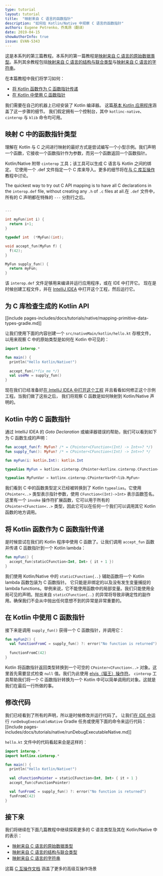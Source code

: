 ```yaml
---
type: tutorial
layout: tutorial
title:  "映射来自 C 语言的函数指针"
description: "如何在 Kotlin/Native 中观察 C 语言的函数指针"
authors: Eugene Petrenko，乔禹昂（翻译）
date: 2019-04-15
showAuthorInfo: true
issue: EVAN-5343
---
```


这是本系列的第三篇教程。本系列的第一篇教程是<!--
-->[映射来自 C 语言的原始数据类型](mapping-primitive-data-types-from-c.html)。系列其余教程包括<!--
-->[映射来自 C 语言的结构与联合类型](mapping-struct-union-types-from-c.html)与<!--
-->[映射来自 C 语言的字符串](mapping-strings-from-c.html)。

在本篇教程中我们将学习如何：
- [将 Kotlin 函数作为 C 函数指针传递](#将-kotlin-函数作为-c-函数指针传递)
- [在 Kotlin 中使用 C 函数指针](#在-kotlin-中使用-c-函数指针)

我们需要在自己的机器上已经安装了 Kotlin 编译器。
这篇<!--
-->[基本 Kotlin 应用程序](basic-kotlin-native-app.html#obtaining-the-compiler)<!--
-->涵盖了这一步骤的细节。
我们假定拥有一个控制台，其中 `kotlinc-native`、`cinterop` 与 `klib` 命令均可用。


## 映射 C 中的函数指针类型

理解在 Kotlin 与 C 之间进行映射的最好方式是尝试编写一个小型<!--
-->示例。我们声明一个函数，它接收一个函数指针作为参数，而<!--
-->另一个函数返回一个函数指针。

Kotlin/Native 附带 `cinterop` 工具；该工具可以生成 C 语言与 Kotlin 之间的绑定。
它使用一个 .def 文件指定一个 C 库来导入。更多的细节将在<!--
-->[与 C 库互操作](/docs/reference/native/c_interop.html)教程中讨论。
 
The quickest way to try out C API mapping is to have all C declarations in the
`interop.def` file, without creating any `.h` of `.c` files at all.在 `.def` 文件中，
所有的 C 声明都在特殊的 `---` 分割行之后。

<div class="sample" markdown="1" mode="c" theme="idea" data-highlight-only="1" auto-indent="false">

```c 

---

int myFun(int i) {
  return i+1;
}

typedef int  (*MyFun)(int);

void accept_fun(MyFun f) {
  f(42);
}

MyFun supply_fun() {
  return myFun;
}

``` 
</div>

该 `interop.def` 文件足够用来编译并运行应用程序，或在 IDE 中打开它。
现在是时候创建工程文件，并在
[IntelliJ IDEA](https://jetbrains.com/idea) 中打开这个工程，然后运行它。

## 为 C 库检查生成的 Kotlin API

[[include pages-includes/docs/tutorials/native/mapping-primitive-data-types-gradle.md]]

让我们使用下面的内容创建一个 `src/nativeMain/kotlin/hello.kt` 存根文件，
以用来观察 C 中的原始类型是如何在 Kotlin 中可见的：

<div class="sample" markdown="1" theme="idea" data-highlight-only>

```kotlin
import interop.*

fun main() {
  println("Hello Kotlin/Native!")
  
  accept_fun(/*fix me */)
  val useMe = supply_fun()
}
```
</div>

现在我们已经准备好<!--
-->[在 IntelliJ IDEA 中打开这个工程](basic-kotlin-native-app.html#open-in-ide)
并且看看如何修正这个示例工程。当我们做了这些之后，
我们将观察 C 函数是如何映射到 Kotlin/Native 声明的。

## Kotlin 中的 C 函数指针

通过 IntelliJ IDEA 的 _Goto Declaration_ 或<!--
-->编译器错误的帮助，我们可以看到如下为 C 函数生成的声明：

<div class="sample" markdown="1" theme="idea" data-highlight-only="1" auto-indent="false">

```kotlin
fun accept_fun(f: MyFun? /* = CPointer<CFunction<(Int) -> Int>>? */)
fun supply_fun(): MyFun? /* = CPointer<CFunction<(Int) -> Int>>? */

fun myFun(i: kotlin.Int): kotlin.Int

typealias MyFun = kotlinx.cinterop.CPointer<kotlinx.cinterop.CFunction<(kotlin.Int) -> kotlin.Int>>

typealias MyFunVar = kotlinx.cinterop.CPointerVarOf<lib.MyFun>
```
</div>

我们看到 C 中的函数类型定义已经被转换到了 Kotlin `typealias`。它使用 `CPointer<..>` 类型<!--
-->表示指针参数，使用 `CFunction<(Int)->Int>` 表示函数签名。
这里有一个  `invoke` 操作符扩展函数，它可以用于所有的 `CPointer<CFunction<..>` 类型，因此<!--
-->它可以在任何一个我们可以调用其它 Kotlin 函数的地方调用。

## 将 Kotlin 函数作为 C 函数指针传递

是时候尝试在我们的 Kotlin 程序中使用 C 函数了。让我们调用 `accept_fun`
函数并传递 C 函数指针到一个 Kotlin lambda：
<div class="sample" markdown="1" theme="idea" data-highlight-only="1" auto-indent="false">

```kotlin
fun myFun() {
  accept_fun(staticCFunction<Int, Int> { it + 1 })
}

```
</div>

我们使用 Kotlin/Native 中的 `staticCFunction{..}` 辅助函数将一个 Kotlin lambda 函数包装为 C 函数指针。
它只能是非绑定的以及没有发生变量捕捉的 lambda functions。举例来说，它不能<!--
-->使用函数中的局部变量。我们只能使用全局可见的声明。抛出来自
`staticCFunction{..}` 的异常将导致非确定性的副作用。确保我们不会<!--
-->从中抛出任何意想不到的异常是非常重要的。

## 在 Kotlin 中使用 C 函数指针

接下来是调用 `supply_fun()` 获得一个 C 函数指针，并调用它：

<div class="sample" markdown="1" theme="idea" data-highlight-only="1" auto-indent="false">

```kotlin
fun myFun2() {
  val functionFromC = supply_fun() ?: error("No function is returned")
  
  functionFromC(42)
}

```
</div>

Kotlin 将函数指针返回类型转换到一个可空的 `CPointer<CFunction<..>` 对象。这里首先需要<!--
-->显式检查 `null` 值。我们为此使用 [elvis（猫王）操作符](../../reference/null-safety.html)。
`cinterop` 工具帮助我们将一个 C 函数指针转换为一个 Kotlin 中可以简单调用的对象。这就是<!--
-->我们在最后一行所做的事。


## 修改代码

我们已经看到了所有的声明，所以是时候修改并运行代码了。
让我们[在 IDE 中](basic-kotlin-native-app.html#run-in-ide)运行 `runDebugExecutableNative` Gradle 任务<!--
-->或使用下面的命令来运行代码：
[[include pages-includes/docs/tutorials/native/runDebugExecutableNative.md]]

`hello.kt` 文件中的代码看起来会是这样的：
<div class="sample" markdown="1" theme="idea" data-highlight-only>

```kotlin
import interop.*
import kotlinx.cinterop.*

fun main() {
  println("Hello Kotlin/Native!")
 
  val cFunctionPointer = staticCFunction<Int, Int> { it + 1 }
  accept_fun(cFunctionPointer)

  val funFromC = supply_fun() ?: error("No function is returned")
  funFromC(42)
}
```
</div>


## 接下来

我们将继续在下面几篇教程中继续探索更多的 C 语言类型及其在 Kotlin/Native
中的表示：
- [映射来自 C 语言的原始数据类型](mapping-primitive-data-types-from-c.html)
- [映射来自 C 语言的结构与联合类型](mapping-struct-union-types-from-c.html)
- [映射来自 C 语言的字符串](mapping-strings-from-c.html)

这篇 [C 互操作文档](https://github.com/JetBrains/kotlin-native/blob/master/INTEROP.md)
涵盖了更多的高级互操作场景
